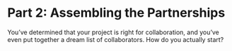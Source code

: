 # Part 2: Assembling the Partnerships

You’ve determined that your project is right for collaboration, and you’ve even put together a dream list of collaborators. How do you actually start?

